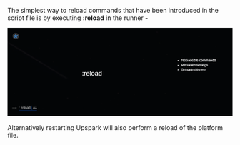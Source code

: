<!--TITLE:Reloading-->
<!--ABOUT:After updating the platform file, reload Upspark's references with the reload command.-->

The simplest way to reload commands that have been introduced in the script file is by executing **:reload** in the runner -

![Reload Command](./image/reload.png)

Alternatively restarting Upspark will also perform a reload of the platform file.

